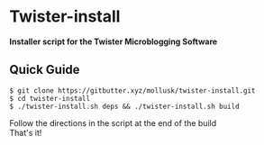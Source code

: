 # Twister-install
**Installer script for the Twister Microblogging Software**


## Quick Guide

```
$ git clone https://gitbutter.xyz/mollusk/twister-install.git
$ cd twister-install
$ ./twister-install.sh deps && ./twister-install.sh build
```

Follow the directions in the script at the end of the build  
That's it!